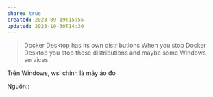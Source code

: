 ```yaml
---
share: true
created: 2023-09-19T15:55
updated: 2023-10-30T14:30
---
```


> Docker Desktop has its own distributions When you stop Docker Desktop you stop those distributions and maybe some Windows services.

Trên Windows, wsl chính là máy ảo đó

Nguồn::
